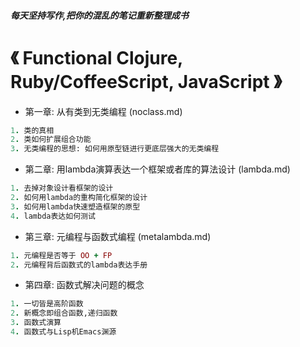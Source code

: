 ##### 每天坚持写作,把你的混乱的笔记重新整理成书
# 《 Functional Clojure, Ruby/CoffeeScript, JavaScript  》
* 第一章: 从有类到无类编程 (noclass.md)
```ruby
1. 类的真相
2. 类如何扩展组合功能
3. 无类编程的思想: 如何用原型链进行更底层强大的无类编程
```
* 第二章: 用lambda演算表达一个框架或者库的算法设计 (lambda.md)
```ruby
1. 去掉对象设计看框架的设计
2. 如何用lambda的重构简化框架的设计
3. 如何用lambda快速塑造框架的原型
4. lambda表达如何测试
```
* 第三章: 元编程与函数式编程 (metalambda.md)
```ruby
1. 元编程是否等于 OO + FP
2. 元编程背后函数式的lambda表达手册
```
* 第四章: 函数式解决问题的概念
```ruby
1. 一切皆是高阶函数
2. 新概念即组合函数,递归函数
3. 函数式演算
4. 函数式与Lisp机Emacs渊源
```

